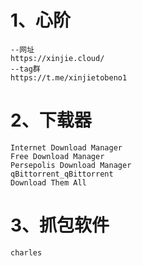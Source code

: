 # 1、心阶

```
--网址
https://xinjie.cloud/
--tag群
https://t.me/xinjietobeno1
```

# 2、下载器

```
Internet Download Manager 
Free Download Manager 
Persepolis Download Manager
qBittorrent_qBittorrent
Download Them All 
```

# 3、抓包软件

```
charles
```

